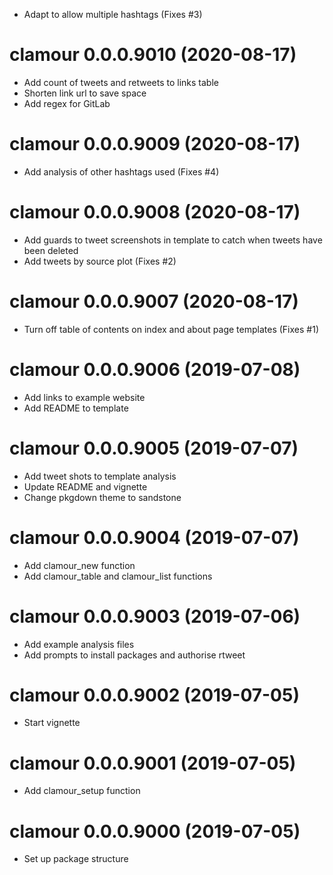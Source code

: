 * Adapt to allow multiple hashtags (Fixes #3)

# clamour 0.0.0.9010 (2020-08-17)

* Add count of tweets and retweets to links table
* Shorten link url to save space
* Add regex for GitLab

# clamour 0.0.0.9009 (2020-08-17)

* Add analysis of other hashtags used (Fixes #4)

# clamour 0.0.0.9008 (2020-08-17)

* Add guards to tweet screenshots in template to catch when tweets have been
  deleted
* Add tweets by source plot (Fixes #2)

# clamour 0.0.0.9007 (2020-08-17)

* Turn off table of contents on index and about page templates (Fixes #1)

# clamour 0.0.0.9006 (2019-07-08)

* Add links to example website
* Add README to template

# clamour 0.0.0.9005 (2019-07-07)

* Add tweet shots to template analysis
* Update README and vignette
* Change pkgdown theme to sandstone

# clamour 0.0.0.9004 (2019-07-07)

* Add clamour_new function
* Add clamour_table and clamour_list functions

# clamour 0.0.0.9003 (2019-07-06)

* Add example analysis files
* Add prompts to install packages and authorise rtweet

# clamour 0.0.0.9002 (2019-07-05)

* Start vignette

# clamour 0.0.0.9001 (2019-07-05)

* Add clamour_setup function

# clamour 0.0.0.9000 (2019-07-05)

* Set up package structure
